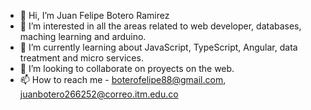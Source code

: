- 👋 Hi, I’m Juan Felipe Botero Ramirez
- 👀 I’m interested in all the areas related to web developer, databases, maching learning and arduino. 
- 🌱 I’m currently learning about JavaScript, TypeScript, Angular, data treatment and micro services.
- 💞️ I’m looking to collaborate on proyects on the web.
- 📫 How to reach me - boterofelipe88@gmail.com, juanbotero266252@correo.itm.edu.co 

<!---
FelipeBorz12/FelipeBorz12 is a ✨ special ✨ repository because its about me.
--->
